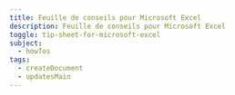 ```yaml
---
title: Feuille de conseils pour Microsoft Excel
description: Feuille de conseils pour Microsoft Excel
toggle: tip-sheet-for-microsoft-excel
subject:
  - howTos
tags:
  - createDocument
  - updatesMain
---
```

